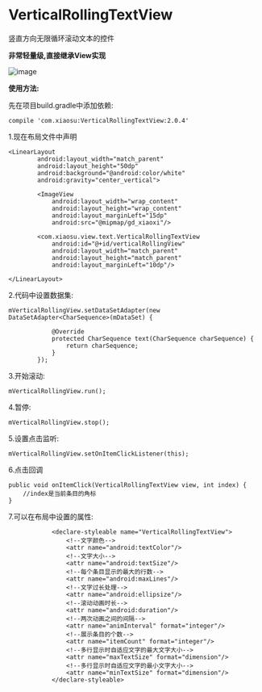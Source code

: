 # VerticalRollingTextView
竖直方向无限循环滚动文本的控件

**非常轻量级,直接继承View实现**

![image](https://github.com/shubowen/VerticalRollingTextView/blob/master/app/image.gif)

**使用方法:**

先在项目build.gradle中添加依赖:

    compile 'com.xiaosu:VerticalRollingTextView:2.0.4'

1.现在布局文件中声明

    <LinearLayout
            android:layout_width="match_parent"
            android:layout_height="50dp"
            android:background="@android:color/white"
            android:gravity="center_vertical">
    
            <ImageView
                android:layout_width="wrap_content"
                android:layout_height="wrap_content"
                android:layout_marginLeft="15dp"
                android:src="@mipmap/gd_xiaoxi"/>
    
            <com.xiaosu.view.text.VerticalRollingTextView
                android:id="@+id/verticalRollingView"
                android:layout_width="match_parent"
                android:layout_height="match_parent"
                android:layout_marginLeft="10dp"/>
    
    </LinearLayout>
    
2.代码中设置数据集:

    mVerticalRollingView.setDataSetAdapter(new DataSetAdapter<CharSequence>(mDataSet) {
    
                @Override
                protected CharSequence text(CharSequence charSequence) {
                    return charSequence;
                }
            });
    
3.开始滚动:

    mVerticalRollingView.run();
    
4.暂停:

    mVerticalRollingView.stop();

5.设置点击监听:

    mVerticalRollingView.setOnItemClickListener(this);

6.点击回调
    
    public void onItemClick(VerticalRollingTextView view, int index) {
        //index是当前条目的角标
    }

7.可以在布局中设置的属性:

                <declare-styleable name="VerticalRollingTextView">
                    <!--文字颜色-->
                    <attr name="android:textColor"/>
                    <!--文字大小-->
                    <attr name="android:textSize"/>
                    <!--每个条目显示的最大的行数-->
                    <attr name="android:maxLines"/>
                    <!--文字过长处理-->
                    <attr name="android:ellipsize"/>
                    <!--滚动动画时长-->
                    <attr name="android:duration"/>
                    <!--两次动画之间的间隔-->
                    <attr name="animInterval" format="integer"/>
                    <!--展示条目的个数-->
                    <attr name="itemCount" format="integer"/>
                    <!--多行显示时自适应文字的最大文字大小-->
                    <attr name="maxTextSize" format="dimension"/>
                    <!--多行显示时自适应文字的最小文字大小-->
                    <attr name="minTextSize" format="dimension"/>
                </declare-styleable>

    
